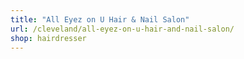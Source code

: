 ```yaml
---
title: "All Eyez on U Hair & Nail Salon"
url: /cleveland/all-eyez-on-u-hair-and-nail-salon/
shop: hairdresser
---
```

